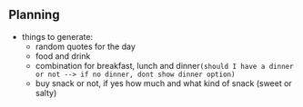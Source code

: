 ## Planning

- things to generate:
  - random quotes for the day
  - food and drink 
  - combination for breakfast, lunch and dinner`(should I have a dinner or not --> if no dinner, dont show dinner option)`
  - buy snack or not, if yes how much and what kind of snack (sweet or salty)

